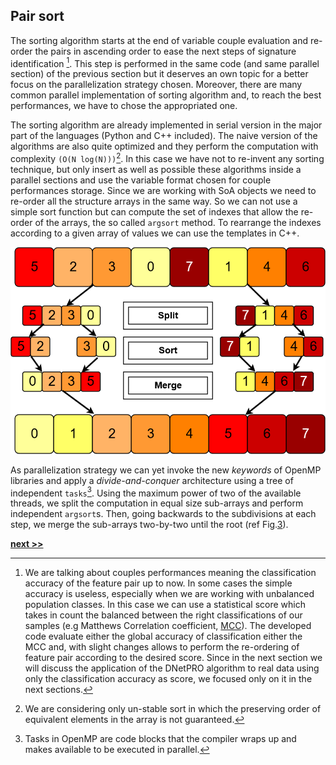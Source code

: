 ## Pair sort

The sorting algorithm starts at the end of variable couple evaluation and re-order the pairs in ascending order to ease the next steps of signature identification [^1].
This step is performed in the same code (and same parallel section) of the previous section but it deserves an own topic for a better focus on the parallelization strategy chosen.
Moreover, there are many common parallel implementation of sorting algorithm and, to reach the best performances, we have to chose the appropriated one.

The sorting algorithm are already implemented in serial version in the major part of the languages (Python and C++ included).
The naive version of the algorithms are also quite optimized and they perform the computation with complexity `(O(N log(N)))`[^2].
In this case we have not to re-invent any sorting technique, but only insert as well as possible these algorithms inside a parallel sections and use the variable format chosen for couple performances storage.
Since we are working with SoA objects we need to re-order all the structure arrays in the same way.
So we can not use a simple sort function but can compute the set of indexes that allow the re-order of the arrays, the so called `argsort` method.
To rearrange the indexes according to a given array of values we can use the templates in C++.

![Parallel merge-sort algorithm scheme. Starting from the original array, the master thread splits the work (sub-arrays) along two slave threads (`split` step in the graph). The split recursion is applied until a required size of sub-arrays is reached. Each slave-thread applies a sort function (`sort` step in the graph). Then, the full array is recombined following back the thread recursion and applying an `inplace-merge` function (`merge` step in the graph).](../../../../img/merge_sort.png)

As parallelization strategy we can yet invoke the new *keywords* of OpenMP libraries and apply a *divide-and-conquer* architecture using a tree of independent `tasks`[^3].
Using the maximum power of two of the available threads, we split the computation in equal size sub-arrays and perform independent `argsort`s.
Then, going backwards to the subdivisions at each step, we merge the sub-arrays two-by-two until the root (ref Fig.[3](../../../../img/merge_sort.png)).


[^1]: We are talking about couples performances meaning the classification accuracy of the feature pair up to now.
  In some cases the simple accuracy is useless, especially when we are working with unbalanced population classes.
  In this case we can use a statistical score which takes in count the balanced between the right classifications of our samples (e.g Matthews Correlation coefficient, [MCC](https://en.wikipedia.org/wiki/Matthews_correlation_coefficient)).
  The developed code evaluate either the global accuracy of classification either the MCC and, with slight changes allows to perform the re-ordering of feature pair according to the desired score.
  Since in the next section we will discuss the application of the DNetPRO algorithm to real data using only the classification accuracy as score, we focused only on it in the next sections.

[^2]: We are considering only un-stable sort in which the preserving order of equivalent elements in the array is not guaranteed.

[^3]: Tasks in OpenMP are code blocks that the compiler wraps up and makes available to be executed in parallel.


[**next >>**](./FeatSel.md)
